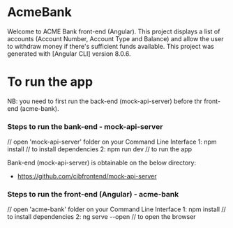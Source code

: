 # AcmeBank

Welcome to ACME Bank front-end (Angular). This project displays a list of accounts (Account Number, Account Type and Balance) and allow the user to withdraw money if there's sufficient funds available. This project was generated with [Angular CLI] version 8.0.6.


# To run the app

NB: you need to first run the back-end (mock-api-server) before thr front-end (acme-bank).

### Steps to run the bank-end - mock-api-server

// open 'mock-api-server' folder on your Command Line Interface
1: npm install      // to install dependencies
2: npm run dev      // to run the app

Bank-end (mock-api-server) is obtainable on the below directory:
- https://github.com/cibfrontend/mock-api-server

### Steps to run the front-end (Angular) - acme-bank

// open 'acme-bank' folder on your Command Line Interface
1: npm install      // to install dependencies
2: ng serve --open      // to open the browser
